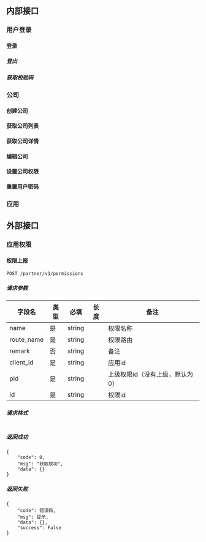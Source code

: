 ## 内部接口

### 用户登录
#### 登录
##### 登出
##### 获取校验码

### 公司
#### 创建公司
#### 获取公司列表
#### 获取公司详情
#### 编辑公司
#### 设置公司权限
#### 重置用户密码

### 应用

## 外部接口

### 应用权限
#### 权限上报
```
POST /partner/v1/permissions
```

##### 请求参数

| 字段名     | 类型 | 必填   | 长度 | 备注                            |
| ---------- | ---- | ------ | ---- | ------------------------------- |
| name       | 是   | string |      | 权限名称                        |
| route_name | 是   | string |      | 权限路由                        |
| remark     | 否   | string |      | 备注                            |
| client_id  | 是   | string |      | 应用id                          |
| pid        | 是   | string |      | 上级权限id（没有上级，默认为0） |
| id         | 是   | string |      | 权限id                          |

##### 请求格式

```

```

##### 返回成功

```
{
    "code": 0,
    "msg": "获取成功",
    "data": {}
}
```

##### 返回失败

```
{
    "code": 错误码,
    "msg": 提示,
    "data": {},
    "success": False
}
```

